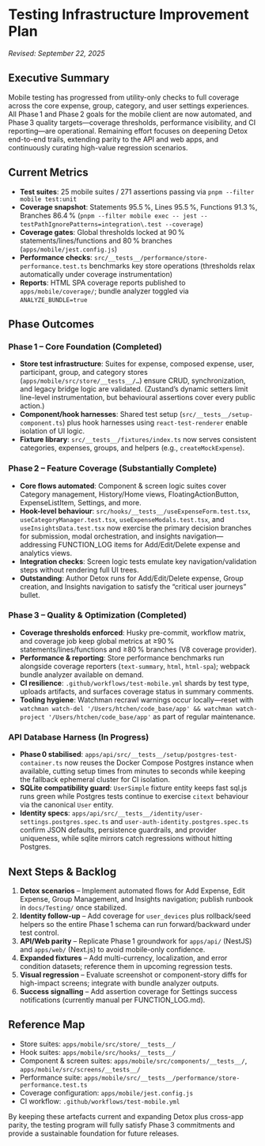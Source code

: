 # Testing Infrastructure Improvement Plan

*Revised: September 22, 2025*

## Executive Summary
Mobile testing has progressed from utility-only checks to full coverage across the core expense, group, category, and user settings experiences. All Phase 1 and Phase 2 goals for the mobile client are now automated, and Phase 3 quality targets—coverage thresholds, performance visibility, and CI reporting—are operational. Remaining effort focuses on deepening Detox end-to-end trails, extending parity to the API and web apps, and continuously curating high-value regression scenarios.

## Current Metrics
- **Test suites**: 25 mobile suites / 271 assertions passing via `pnpm --filter mobile test:unit`
- **Coverage snapshot**: Statements 95.5 %, Lines 95.5 %, Functions 91.3 %, Branches 86.4 % (`pnpm --filter mobile exec -- jest --testPathIgnorePatterns=integration\.test --coverage`)
- **Coverage gates**: Global thresholds locked at 90 % statements/lines/functions and 80 % branches (`apps/mobile/jest.config.js`)
- **Performance checks**: `src/__tests__/performance/store-performance.test.ts` benchmarks key store operations (thresholds relax automatically under coverage instrumentation)
- **Reports**: HTML SPA coverage reports published to `apps/mobile/coverage/`; bundle analyzer toggled via `ANALYZE_BUNDLE=true`

## Phase Outcomes

### Phase 1 – Core Foundation (Completed)
- **Store test infrastructure**: Suites for expense, composed expense, user, participant, group, and category stores (`apps/mobile/src/store/__tests__/…`) ensure CRUD, synchronization, and legacy bridge logic are validated. (Zustand’s dynamic setters limit line-level instrumentation, but behavioural assertions cover every public action.)
- **Component/hook harnesses**: Shared test setup (`src/__tests__/setup-component.ts`) plus hook harnesses using `react-test-renderer` enable isolation of UI logic.
- **Fixture library**: `src/__tests__/fixtures/index.ts` now serves consistent categories, expenses, groups, and helpers (e.g., `createMockExpense`).

### Phase 2 – Feature Coverage (Substantially Complete)
- **Core flows automated**: Component & screen logic suites cover Category management, History/Home views, FloatingActionButton, ExpenseListItem, Settings, and more.
- **Hook-level behaviour**: `src/hooks/__tests__/useExpenseForm.test.tsx`, `useCategoryManager.test.tsx`, `useExpenseModals.test.tsx`, and `useInsightsData.test.tsx` now exercise the primary decision branches for submission, modal orchestration, and insights navigation—addressing FUNCTION_LOG items for Add/Edit/Delete expense and analytics views.
- **Integration checks**: Screen logic tests emulate key navigation/validation steps without rendering full UI trees.
- **Outstanding**: Author Detox runs for Add/Edit/Delete expense, Group creation, and Insights navigation to satisfy the “critical user journeys” bullet.

### Phase 3 – Quality & Optimization (Completed)
- **Coverage thresholds enforced**: Husky pre-commit, workflow matrix, and coverage job keep global metrics at ≥90 % statements/lines/functions and ≥80 % branches (V8 coverage provider).
- **Performance & reporting**: Store performance benchmarks run alongside coverage reporters (`text-summary`, `html`, `html-spa`); webpack bundle analyzer available on demand.
- **CI resilience**: `.github/workflows/test-mobile.yml` shards by test type, uploads artifacts, and surfaces coverage status in summary comments.
- **Tooling hygiene**: Watchman recrawl warnings occur locally—reset with `watchman watch-del '/Users/htchen/code_base/app' && watchman watch-project '/Users/htchen/code_base/app'` as part of regular maintenance.

### API Database Harness (In Progress)
- **Phase 0 stabilised**: `apps/api/src/__tests__/setup/postgres-test-container.ts` now reuses the Docker Compose Postgres instance when available, cutting setup times from minutes to seconds while keeping the fallback ephemeral cluster for CI isolation.
- **SQLite compatibility guard**: `UserSimple` fixture entity keeps fast sql.js runs green while Postgres tests continue to exercise `citext` behaviour via the canonical `User` entity.
- **Identity specs**: `apps/api/src/__tests__/identity/user-settings.postgres.spec.ts` and `user-auth-identity.postgres.spec.ts` confirm JSON defaults, persistence guardrails, and provider uniqueness, while sqlite mirrors catch regressions without hitting Postgres.

## Next Steps & Backlog
1. **Detox scenarios** – Implement automated flows for Add Expense, Edit Expense, Group Management, and Insights navigation; publish runbook in `docs/Testing/` once stabilized.
2. **Identity follow-up** – Add coverage for `user_devices` plus rollback/seed helpers so the entire Phase 1 schema can run forward/backward under test control.
3. **API/Web parity** – Replicate Phase 1 groundwork for `apps/api/` (NestJS) and `apps/web/` (Next.js) to avoid mobile-only confidence.
4. **Expanded fixtures** – Add multi-currency, localization, and error condition datasets; reference them in upcoming regression tests.
5. **Visual regression** – Evaluate screenshot or component-story diffs for high-impact screens; integrate with bundle analyzer outputs.
6. **Success signalling** – Add assertion coverage for Settings success notifications (currently manual per FUNCTION_LOG.md).

## Reference Map
- Store suites: `apps/mobile/src/store/__tests__/`
- Hook suites: `apps/mobile/src/hooks/__tests__/`
- Component & screen suites: `apps/mobile/src/components/__tests__/`, `apps/mobile/src/screens/__tests__/`
- Performance suite: `apps/mobile/src/__tests__/performance/store-performance.test.ts`
- Coverage configuration: `apps/mobile/jest.config.js`
- CI workflow: `.github/workflows/test-mobile.yml`

By keeping these artefacts current and expanding Detox plus cross-app parity, the testing program will fully satisfy Phase 3 commitments and provide a sustainable foundation for future releases.
